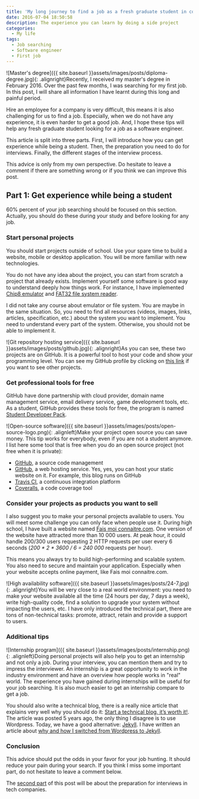 ```yaml
---
title: 'My long journey to find a job as a fresh graduate student in computer science (Part 1 of 3)'
date: 2016-07-04 18:50:58
description: The experience you can learn by doing a side project
categories:
  - My life
tags:
  - Job searching
  - Software engineer
  - First job
---
```

![Master's degree]({{ site.baseurl }}assets/images/posts/diploma-degree.jpg){: .alignright}Recently, I received my master's degree in February 2016. Over the past few months, I was searching for my first job. In this post, I will share all information I have learnt during this long and painful period.

Hire an employee for a company is very difficult, this means it is also challenging for us to find a job. Especially, when we do not have any experience, it is even harder to get a good job. And, I hope these tips will help any fresh graduate student looking for a job as a software engineer.

This article is split into three parts. First, I will introduce how you can get experience while being a student. Then, the preparation you need to do for interviews. Finally, the different stages of the interview process.

This advice is only from my own perspective. Do hesitate to leave a comment if there are something wrong or if you think we can improve this post.

## Part 1: Get experience while being a student

60% percent of your job searching should be focused on this section. Actually, you should do these during your study and before looking for any job.

### Start personal projects

You should start projects outside of school. Use your spare time to build a website, mobile or desktop application. You will be more familiar with new technologies.

You do not have any idea about the project, you can start from scratch a project that already exists. Implement yourself some software is good way to understand deeply how things work. For instance, I have implemented <a href="https://github.com/ixartz/Chip8" target="_blank">Chip8 emulator</a> and <a href="https://github.com/ixartz/Fat-File-System" target="_blank">FAT32 file system reader</a>.

I did not take any course about emulator or file system. You are maybe in the same situation. So, you need to find all resources (videos, images, links, articles, specification, etc.) about the system you want to implement. You need to understand every part of the system. Otherwise, you should not be able to implement it.

![Git repository hosting service]({{ site.baseurl }}assets/images/posts/github.jpg){: .alignright}As you can see, these two projects are on GitHub. It is a powerful tool to host your code and show your programming level. You can see my GitHub profile by clicking on <a href="https://github.com/ixartz" target="_blank">this link</a> if you want to see other projects.

### Get professional tools for free

GitHub have done partnership with cloud provider, domain name management service, email delivery service, game development tools, etc. As a student, GitHub provides these tools for free, the program is named <a href="https://education.github.com/pack" target="_blank">Student Developer Pack</a>.

![Open-source software]({{ site.baseurl }}assets/images/posts/open-source-logo.png){: .alignleft}Make your project open source you can save money. This tip works for everybody, even if you are not a student anymore. I list here some tool that is free when you do an open source project (not free when it is private):

* <a href="https://github.com/" target="_blank">GitHub</a>, a source code management
* <a href="https://github.com/" target="_blank">GitHub</a>, a web hosting service. Yes, yes, you can host your static website on it. For example, this blog runs on GitHub
* <a href="https://travis-ci.org/" target="_blank">Travis CI</a>, a continuous integration platform
* <a href="https://coveralls.io/" target="_blank">Coveralls</a>, a code coverage tool

### Consider your projects as products you want to sell

I also suggest you to make your personal projects available to users. You will meet some challenge you can only face when people use it. During high school, I have built a website named <a href="https://faismoiconnaitre.com" target="_blank">Fais moi connaitre.com</a>. One version of the website have attracted more than 10 000 users. At peak hour, it could handle 200/300 users requesting 2 HTTP requests per user every 6 seconds (*200 * 2 * 3600 / 6 = 240 000* requests per hour).

This means you always try to build high-performing and scalable system. You also need to secure and maintain your application. Especially when your website accepts online payment, like Fais moi connaitre.com.

![High availability software]({{ site.baseurl }}assets/images/posts/24-7.jpg){: .alignright}You will be very close to a real world environment: you need to make your website available all the time (24 hours per day, 7 days a week), write high-quality code, find a solution to upgrade your system without impacting the users, etc. I have only introduced the technical part, there are tons of non-technical tasks: promote, attract, retain and provide a support to users.

### Additional tips

![Internship program]({{ site.baseurl }}assets/images/posts/internship.png){: .alignleft}Doing personal projects will also help you to get an internship and not only a job. During your interview, you can mention them and try to impress the interviewer. An internship is a great opportunity to work in the industry environment and have an overview how people works in "real" world. The experience you have gained during internships will be useful for your job searching. It is also much easier to get an internship compare to get a job.

You should also write a technical blog, there is a really nice article that explains very well why you should do it: <a href="http://blog.vjeux.com/2011/analysis/start-a-technical-blog-its-worth-it.html" target="_blank">Start a technical blog, it’s worth it!</a>. The article was posted 5 years ago, the only thing I disagree is to use Wordpress. Today, we have a good alternative: <a href="https://jekyllrb.com/" target="_blank">Jekyll</a>. I have written an article about <a href="/my-experience-about-moving-from-Wordpress-to-Jekyll/" target="_blank">why and how I switched from Wordpress to Jekyll</a>.

### Conclusion

This advice should put the odds in your favor for your job hunting. It should reduce your pain during your search. If you think I miss some important part, do not hesitate to leave a comment below.

The <a href="{{ site.baseurl }}my-long-journey-to-find-a-job-as-a-fresh-graduate-student-in-computer-science-part-2" target="_blank">second part</a> of this post will be about the preparation for interviews in tech companies.
